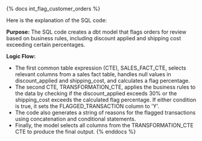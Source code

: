 {% docs int_flag_customer_orders %}

Here is the explanation of the SQL code:

**Purpose:**
The SQL code creates a dbt model that flags orders for review based on business rules, including discount applied and shipping cost exceeding certain percentages.

**Logic Flow:**

* The first common table expression (CTE), SALES_FACT_CTE, selects relevant columns from a sales fact table, handles null values in discount_applied and shipping_cost, and calculates a flag percentage.
* The second CTE, TRANSFORMATION_CTE, applies the business rules to the data by checking if the discount_applied exceeds 30% or the shipping_cost exceeds the calculated flag percentage. If either condition is true, it sets the FLAGGED_TRANSACTION column to 'Y'.
* The code also generates a string of reasons for the flagged transactions using concatenation and conditional statements.
* Finally, the model selects all columns from the TRANSFORMATION_CTE CTE to produce the final output.
{% enddocs %}

